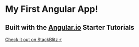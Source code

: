 # My First Angular App!
## Built with the [Angular.io](https://angular.io/start) Starter Tutorials

[Check it out on StackBlitz ⚡️](https://angular-jp4i2g.stackblitz.io)